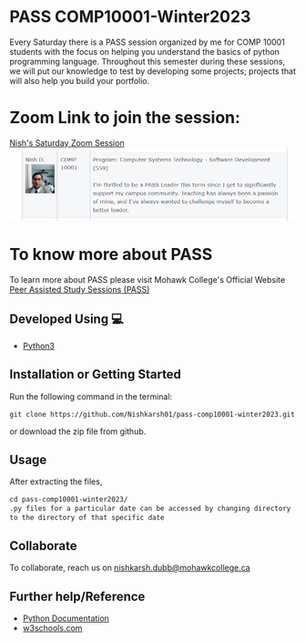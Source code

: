 # PASS COMP10001-Winter2023
Every Saturday there is a PASS session organized by me for COMP 10001 students with the focus on helping you understand the basics of python programming language. Throughout this semester during these sessions, we will put our knowledge to test by developing some projects; projects that will also help you build your portfolio.

# Zoom Link to join the session:
[Nish's Saturday Zoom Session](https://mohawkcollege.zoom.us/j/95227377950?pwd=K29zTUFXNEZHSVVJS0QweE1LVWF2Zz09)  <br>
![PASS Press Release Picture](./images/NishPass.png)

# To know more about PASS
To learn more about PASS please visit Mohawk College's Official Website [Peer Assisted Study Sessions (PASS)](https://www.mohawkcollege.ca/learning-support-centre/peer-assisted-study-sessions-pass)

## Developed Using 💻
+ [Python3](https://docs.python.org/)

## Installation or Getting Started
Run the following command in the terminal:

	git clone https://github.com/Nishkarsh01/pass-comp10001-winter2023.git
or download the zip file from github.
    

## Usage
After extracting the files,

    cd pass-comp10001-winter2023/
    .py files for a particular date can be accessed by changing directory to the directory of that specific date

## Collaborate
To collaborate, reach us on [nishkarsh.dubb@mohawkcollege.ca]()

## Further help/Reference
+ [Python Documentation](https://docs.python.org/)
+ [w3schools.com](https://www.w3schools.com/)
